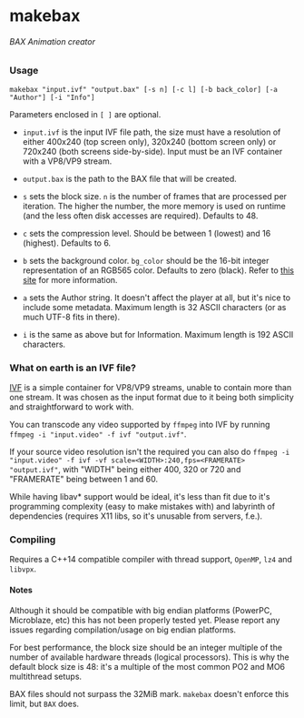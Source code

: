 # makebax

###### BAX Animation creator

### Usage

`makebax "input.ivf" "output.bax" [-s n] [-c l] [-b back_color] [-a "Author"] [-i "Info"]`

Parameters enclosed in `[ ]` are optional.

 - `input.ivf` is the input IVF file path, the size must have a resolution of either 400x240 (top screen only), 320x240 (bottom screen only) or 720x240 (both screens side-by-side). Input must be an IVF container with a VP8/VP9 stream.

 - `output.bax` is the path to the BAX file that will be created.

 - `s` sets the block size. `n` is the number of frames that are processed per iteration. The higher the number, the more memory is used on runtime (and the less often disk accesses are required). Defaults to 48.

 - `c` sets the compression level. Should be between 1 (lowest) and 16 (highest). Defaults to 6.

 - `b` sets the background color. `bg_color` should be the 16-bit integer representation of an RGB565 color. Defaults to zero (black). Refer to [this site](http://www.barth-dev.de/online/rgb565-color-picker/) for more information.

 - `a` sets the Author string. It doesn't affect the player at all, but it's nice to include some metadata. Maximum length is 32 ASCII characters (or as much UTF-8 fits in there).

 - `i` is the same as above but for Information. Maximum length is 192 ASCII characters.


### What on earth is an IVF file?

[IVF](https://wiki.multimedia.cx/index.php/IVF) is a simple container for VP8/VP9 streams, unable to contain more than one stream. It was chosen as the input format due to it being both simplicity and straightforward to work with.

You can transcode any video supported by `ffmpeg` into IVF by running `ffmpeg -i "input.video" -f ivf "output.ivf"`.

If your source video resolution isn't the required you can also do `ffmpeg -i "input.video" -f ivf -vf scale=<WIDTH>:240,fps=<FRAMERATE> "output.ivf"`, with "WIDTH" being either 400, 320 or 720 and "FRAMERATE" being between 1 and 60.

While having libav* support would be ideal, it's less than fit due to it's programming complexity (easy to make mistakes with) and labyrinth of dependencies (requires X11 libs, so it's unusable from servers, f.e.).


### Compiling

Requires a C++14 compatible compiler with thread support, `OpenMP`, `lz4` and `libvpx`.


#### Notes

Although it should be compatible with big endian platforms (PowerPC, Microblaze, etc) this has not been properly tested yet. Please report any issues regarding compilation/usage on big endian platforms.

For best performance, the block size should be an integer multiple of the number of available hardware threads (logical processors). This is why the default block size is 48: it's a multiple of the most common PO2 and MO6 multithread setups.

BAX files should not surpass the 32MiB mark. `makebax` doesn't enforce this limit, but `BAX` does.
